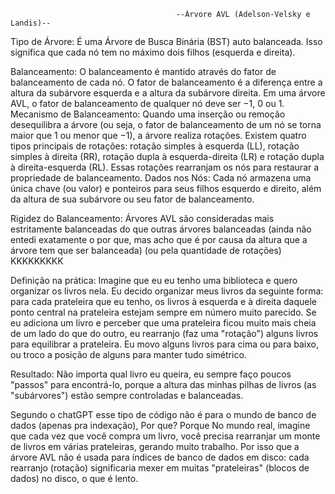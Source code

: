                                          --Árvore AVL (Adelson-Velsky e Landis)--
Tipo de Árvore: É uma Árvore de Busca Binária (BST) auto balanceada. Isso significa que cada nó tem no máximo dois filhos (esquerda e direita).

Balanceamento: O balanceamento é mantido através do fator de balanceamento de cada nó. O fator de balanceamento é a diferença entre a altura da subárvore esquerda e a altura da subárvore direita. Em uma árvore AVL, o fator de balanceamento de qualquer nó deve ser −1, 0 ou 1.
Mecanismo de Balanceamento: Quando uma inserção ou remoção desequilibra a árvore (ou seja, o fator de balanceamento de um nó se torna maior que 1 ou menor que −1), a árvore realiza rotações. Existem quatro tipos principais de rotações: rotação simples à esquerda (LL), rotação simples à direita (RR), rotação dupla à esquerda-direita (LR) e rotação dupla à direita-esquerda (RL). Essas rotações rearranjam os nós para restaurar a propriedade de balanceamento.
Dados nos Nós: Cada nó armazena uma única chave (ou valor) e ponteiros para seus filhos esquerdo e direito, além da altura de sua subárvore ou seu fator de balanceamento.

Rigidez do Balanceamento: Árvores AVL são consideradas mais estritamente balanceadas do que outras árvores balanceadas (ainda não entedi exatamente o por que, mas acho que é por causa da altura que a árvore tem que ser balanceada) (ou pela quantidade de rotações) KKKKKKKKK


Definição na prática: Imagine que eu eu tenho uma biblioteca e quero organizar os livros nela. Eu decido organizar meus livros da seguinte forma: para cada prateleira que eu tenho, os livros à esquerda e à direita daquele ponto central na prateleira estejam sempre em número muito parecido. Se eu adiciona um livro e perceber que uma prateleira ficou muito mais cheia de um lado do que do outro, eu rearranjo (faz uma "rotação") alguns livros para equilibrar a prateleira. Eu movo alguns livros para cima ou para baixo, ou troco a posição de alguns para manter tudo simétrico.

Resultado: Não importa qual livro eu queira, eu sempre faço poucos "passos" para encontrá-lo, porque a altura das minhas pilhas de livros (as "subárvores") estão sempre controladas e balanceadas.


Segundo o chatGPT esse tipo de código não é para o mundo de banco de dados (apenas pra indexação), Por que? Porque No mundo real, imagine que cada vez que você compra um livro, você precisa rearranjar um monte de livros em várias prateleiras, gerando muito trabalho. Por isso que a árvore AVL não é usada para índices de banco de dados em disco: cada rearranjo (rotação) significaria mexer em muitas "prateleiras" (blocos de dados) no disco, o que é lento.

